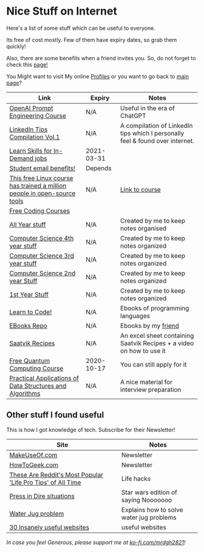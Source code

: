 <!-- markdownlint-disable MD013 -->

# Nice Stuff on Internet

Here's a list of some stuff which can be useful to everyone.

Its free of cost mostly. Few of them have expiry dates, so grab them quickly!

Also, there are some benefits when a friend invites you.
So, do not forget to check this [page!](./miscellaneous/invitations.md)

You Might want to visit My online [Profiles](myself-on-internet.md) or you want to go back to [main page](readme.md)?

| Link                                                                                               | Expiry     | Notes                                                                         |
| -------------------------------------------------------------------------------------------------- | ---------- | ----------------------------------------------------------------------------- |
| [OpenAI Prompt Engineering Course](https://learn.deeplearning.ai/)                                 | N/A        | Useful in the era of ChatGPT                                                  |
| [LinkedIn Tips Compilation Vol.1](https://bit.ly/LITipsVol1)                                       | N/A        | A compilation of LinkedIn tips which I personally feel & found over internet. |
| [Learn Skills for In-Demand jobs](https://bit.ly/30biXpr)                                          | 2021-03-31 |                                                                               |
| [Student email benefits!](https://www.makeuseof.com/tag/discounts-edu-email-address/)              | Depends    |                                                                               |
| [This free Linux course has trained a million people in open-source tools](https://tek.io/3cHmNf8) | N/A        | [Link to course](https://bit.ly/33aSZEh)                                      |
| [Free Coding Courses](http://bit.ly/FreeCodingCourses)                                             |            |                                                                               |
| [All Year stuff](https://1drv.ms/u/s!AqbOAR5ggpjcgvh3oM5oAmT-UZ1g_g?e=G5mK7B)                      | N/A        | Created by me to keep notes organised                                         |
| [Computer Science 4th year stuff](http://bit.ly/CS4thYR)                                           | N/A        | Created by me to keep notes organized                                         |
| [Computer Science 3rd year stuff](https://bit.ly/CS3rdYR)                                          | N/A        | Created by me to keep notes organized                                         |
| [Computer Science 2nd year Stuff](http://bit.ly/CS2ndYR)                                           | N/A        | Created by me to keep notes organized                                         |
| [1st Year Stuff](http://bit.ly/clgstuff)                                                           | N/A        | Created by me to keep notes organized                                         |
| [Learn to Code!](http://bit.ly/lrn2cde)                                                            | N/A        | Ebooks of programming languages                                               |
| [EBooks Repo](http://bit.ly/EBOOKSbyRAaETH)                                                        | N/A        | Ebooks by my [friend](https://github.com/RohitM-IN)                           |
| [Saatvik Recipes](https://bit.ly/recipemaster)                                                     | N/A        | An excel sheet containing Saatvik Recipes + a video on how to use it          |
| [Free Quantum Computing Course](https://www.qubitbyqubit.org/programs)                             | 2020-10-17 | You can still apply for it                                                    |
| [Practical Applications of Data Structures and Algorithms](http://bit.ly/2PySIH3)                  | N/A        | A nice material for interview preparation                                     |

## Other stuff I found useful

This is how I got knowledge of tech. Subscribe for their Newsletter!

| Site                                                                                  | Notes                                    |
| ------------------------------------------------------------------------------------- | ---------------------------------------- |
| [MakeUseOf.com](https://www.makeuseof.com/page/newsletter/)                           | Newsletter                               |
| [HowToGeek.com](https://www.howtogeek.com/page/newsletter/)                           | Newsletter                               |
| [These Are Reddit's Most Popular 'Life Pro Tips' of All Time](https://bit.ly/3dUAjww) | Life hacks                               |
| [Press in Dire situations](https://theuselessweb.site/nooooooooooooooo/)              | Star wars edition of saying Nooooooo     |
| [Water Jug problem](https://bit.ly/39JH6sb)                                           | Explains how to solve water jug problems |
| [30 Insanely useful websites](https://www.makeuseof.com/tag/more-useful-websites/)    | useful websites                          |

_In case you feel Generous, please support me at [ko-fi.com/mrdgh2821](https://ko-fi.com/mrdgh2821)!_
